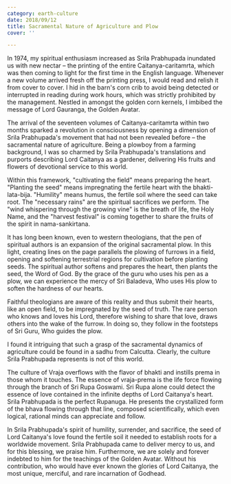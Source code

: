 ```yaml
---
category: earth-culture
date: 2018/09/12
title: Sacramental Nature of Agriculture and Plow
cover: ''

---
```

In 1974, my spiritual enthusiasm increased as Srila Prabhupada inundated us with new nectar – the printing of the entire Caitanya-caritamrta, which was then coming to light for the first time in the English language. Whenever a new volume arrived fresh off the printing press, I would read and relish it from cover to cover. I hid in the barn's corn crib to avoid being detected or interrupted in reading during work hours, which was strictly prohibited by the management. Nestled in amongst the golden corn kernels, I imbibed the message of Lord Gauranga, the Golden Avatar.

The arrival of the seventeen volumes of Caitanya-caritamrta within two months sparked a revolution in consciousness by opening a dimension of Srila Prabhupada's movement that had not been revealed before – the sacramental nature of agriculture. Being a plowboy from a farming background, I was so charmed by Srila Prabhupada's translations and purports describing Lord Caitanya as a gardener, delivering His fruits and flowers of devotional service to this world.

Within this framework, "cultivating the field" means preparing the heart. "Planting the seed" means impregnating the fertile heart with the bhakti-lata-bija. "Humility" means humus, the fertile soil where the seed can take root. The "necessary rains" are the spiritual sacrifices we perform. The "wind whispering through the growing vine" is the breath of life, the Holy Name, and the "harvest festival" is coming together to share the fruits of the spirit in nama-sankirtana.

It has long been known, even to western theologians, that the pen of spiritual authors is an expansion of the original sacramental plow. In this light, creating lines on the page parallels the plowing of furrows in a field, opening and softening terrestrial regions for cultivation before planting seeds. The spiritual author softens and prepares the heart, then plants the seed, the Word of God. By the grace of the guru who uses his pen as a plow, we can experience the mercy of Sri Baladeva, Who uses His plow to soften the hardness of our hearts.

Faithful theologians are aware of this reality and thus submit their hearts, like an open field, to be impregnated by the seed of truth. The rare person who knows and loves his Lord, therefore wishing to share that love, draws others into the wake of the furrow. In doing so, they follow in the footsteps of Sri Guru, Who guides the plow. 

I found it intriguing that such a grasp of the sacramental dynamics of agriculture could be found in a sadhu from Calcutta. Clearly, the culture Srila Prabhupada represents is not of this world.

The culture of Vraja overflows with the flavor of bhakti and instills prema in those whom it touches. The essence of vraja-prema is the life force flowing through the branch of Sri Rupa Goswami. Sri Rupa alone could detect the essence of love contained in the infinite depths of Lord Caitanya's heart. Srila Prabhupada is the perfect Rupanuga. He presents the crystallized form of the bhava flowing through that line, composed scientifically, which even logical, rational minds can appreciate and follow.

In Srila Prabhupada's spirit of humility, surrender, and sacrifice, the seed of Lord Caitanya's love found the fertile soil it needed to establish roots for a worldwide movement. Srila Prabhupada came to deliver mercy to us, and for this blessing, we praise him. Furthermore, we are solely and forever indebted to him for the teachings of the Golden Avatar. Without his contribution, who would have ever known the glories of Lord Caitanya, the most unique, merciful, and rare incarnation of Godhead.